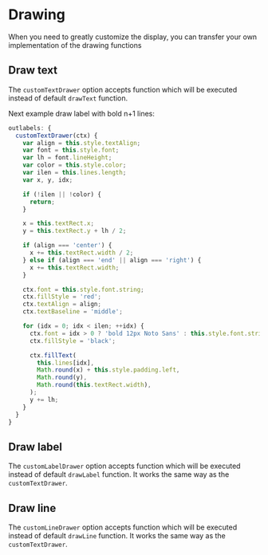 # Drawing

When you need to greatly customize the display, you can transfer your own implementation of the drawing functions

## Draw text

The `customTextDrawer` option accepts function which will be executed instead of default `drawText` function.

Next example draw label with bold n+1 lines:
```javascript
outlabels: {
  customTextDrawer(ctx) {
    var align = this.style.textAlign;
    var font = this.style.font;
    var lh = font.lineHeight;
    var color = this.style.color;
    var ilen = this.lines.length;
    var x, y, idx;

    if (!ilen || !color) {
      return;
    }

    x = this.textRect.x;
    y = this.textRect.y + lh / 2;

    if (align === 'center') {
      x += this.textRect.width / 2;
    } else if (align === 'end' || align === 'right') {
      x += this.textRect.width;
    }

    ctx.font = this.style.font.string;
    ctx.fillStyle = 'red';
    ctx.textAlign = align;
    ctx.textBaseline = 'middle';

    for (idx = 0; idx < ilen; ++idx) {
      ctx.font = idx > 0 ? 'bold 12px Noto Sans' : this.style.font.string;
      ctx.fillStyle = 'black';

      ctx.fillText(
        this.lines[idx],
        Math.round(x) + this.style.padding.left,
        Math.round(y),
        Math.round(this.textRect.width),
      );
      y += lh;
    }
  }
}
```
## Draw label
The `customLabelDrawer` option accepts function which will be executed instead of default `drawLabel` function. It works the same way as the `customTextDrawer`.

## Draw line
The `customLineDrawer` option accepts function which will be executed instead of default `drawLine` function. It works the same way as the `customTextDrawer`.
